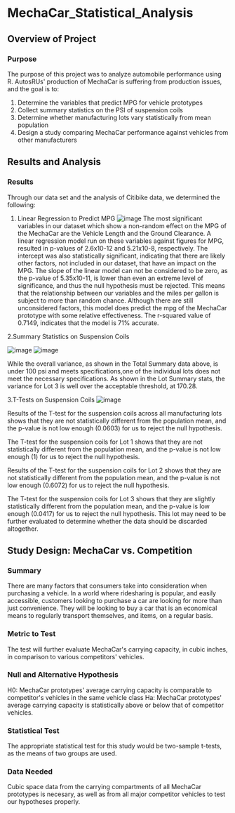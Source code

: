 # MechaCar_Statistical_Analysis
## Overview of Project
### Purpose
The purpose of this project was to analyze automobile performance using R. AutosRUs' production of MechaCar is suffering from production issues, and the goal is to:
1. Determine the variables that predict MPG for vehicle prototypes
2. Collect summary statistics on the PSI of suspension coils
3. Determine whether manufacturing lots vary statistically from mean population
4. Design a study comparing MechaCar performance against vehicles from other manufacturers

## Results and Analysis
### Results
Through our data set and the analysis of Citibike data, we determined the following:
 1. Linear Regression to Predict MPG
 ![image](https://user-images.githubusercontent.com/109991916/203135794-34220340-1d53-441d-a1d5-a13f3045b8fb.png)
The most significant variables in our dataset which show a non-random effect on the MPG of the MechaCar are the Vehicle Length and the Ground Clearance. A linear regression model run on these variables against figures for MPG, resulted in p-values of 2.6x10-12 and 5.21x10-8, respectively. The intercept was also statistically significant, indicating that there are likely other factors, not included in our dataset, that have an impact on the MPG.
The slope of the linear model can not be considered to be zero, as the p-value of 5.35x10-11, is lower than even an extreme level of significance, and thus the null hypothesis must be rejected. This means that the relationship between our variables and the miles per gallon is subject to more than random chance.
Although there are still unconsidered factors, this model does predict the mpg of the MechaCar prototype with some relative effectiveness. The r-squared value of 0.7149, indicates that the model is 71% accurate.


2.Summary Statistics on Suspension Coils

![image](https://user-images.githubusercontent.com/109991916/203139440-f2efd4ea-32ed-4828-ac01-229093bb2fb4.png)
![image](https://user-images.githubusercontent.com/109991916/203139655-a95ce09f-3d93-4304-97fe-d513bce9eb6c.png)

While the overall variance, as shown in the Total Summary data above, is under 100 psi and meets specifications,one of the individual lots does not meet the necessary specifications. As shown in the Lot Summary stats, the variance for Lot 3 is well over the acceptable threshold, at 170.28.
 
3.T-Tests on Suspension Coils
![image](https://user-images.githubusercontent.com/109991916/203141564-6dc31ceb-5ac2-412b-b0ae-d8bad77c03a2.png)

Results of the T-test for the suspension coils across all manufacturing lots shows that they are not statistically different from the population mean, and the p-value is not low enough (0.0603) for us to reject the null hypothesis.

The T-test for the suspension coils for Lot 1 shows that they are not statistically different from the population mean, and the p-value is not low enough (1) for us to reject the null hypothesis.

Results of the T-test for the suspension coils for Lot 2 shows that they are not statistically different from the population mean, and the p-value is not low enough (0.6072) for us to reject the null hypothesis.

The T-test for the suspension coils for Lot 3 shows that they are slightly statistically different from the population mean, and the p-value is low enough (0.0417) for us to reject the null hypothesis. This lot may need to be further evaluated to determine whether the data should be discarded altogether.


## Study Design: MechaCar vs. Competition
### Summary
There are many factors that consumers take into consideration when purchasing a vehicle. In a world where ridesharing is popular, and easily accessible, customers looking to purchase a car are looking for more than just convenience. They will be looking to buy a car that is an economical means to regularly transport themselves, and items, on a regular basis.

### Metric to Test
The test will further evaluate MechaCar's carrying capacity, in cubic inches, in comparison to various competitors' vehicles.

### Null and Alternative Hypothesis
H0: MechaCar prototypes' average carrying capacity is comparable to competitor's vehicles in the same vehicle class Ha: MechaCar prototypes' average carrying capacity is statistically above or below that of competitor vehicles.

### Statistical Test
The appropriate statistical test for this study would be two-sample t-tests, as the means of two groups are used.

### Data Needed
Cubic space data from the carrying compartments of all MechaCar prototypes is necesary, as well as from all major competitor vehicles to test our hypotheses properly.
